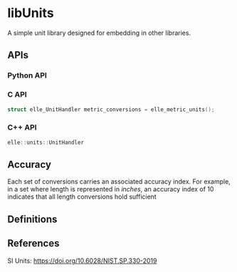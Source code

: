 # libUnits

A simple unit library designed for embedding in other libraries.

## APIs

### Python API

### C API

```c
struct elle_UnitHandler metric_conversions = elle_metric_units();
```


### C++ API

```c++
elle::units::UnitHandler
```

## Accuracy

Each set of conversions carries an associated accuracy index. For example, in a set where length is represented in *inches*, an accuracy index of 10 indicates that all length conversions hold sufficient 


## Definitions



## References

SI Units: https://doi.org/10.6028/NIST.SP.330-2019

